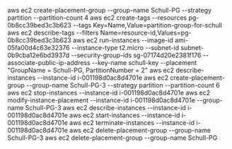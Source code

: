 aws ec2 create-placement-group --group-name Schull-PG --strategy partition --partition-count 4
aws ec2 create-tags --resources pg-0b8cc39bed3c3b623 --tags Key=Name,Value=partition-group-for-schull
aws ec2 describe-tags --filters Name=resource-id,Values=pg-0b8cc39bed3c3b623
aws ec2 run-instances --image-id ami-05fa00d4c63e32376 --instance-type t2.micro --subnet-id subnet-0b9cba12e6bd3937d --security-group-ids sg-07174d20e2381f176 --associate-public-ip-address --key-name schull-key --placement "GroupName = Schull-PG, PartitionNumber = 2"
aws ec2 describe-instances --instance-id i-001198d0ac8d4701e
aws ec2 create-placement-group --group-name Schull-PG-3 --strategy partition --partition-count 6
aws ec2 stop-instances --instance-id i-001198d0ac8d4701e
aws ec2 modify-instance-placement --instance-id i-001198d0ac8d4701e --group-name Schull-PG-3
aws ec2 describe-instances --instance-id i-001198d0ac8d4701e
aws ec2 start-instances --instance-id i-001198d0ac8d4701e
aws ec2 terminate-instances --instance-id i-001198d0ac8d4701e
aws ec2 delete-placement-group --group-name Schull-PG-3
aws ec2 delete-placement-group --group-name Schull-PG